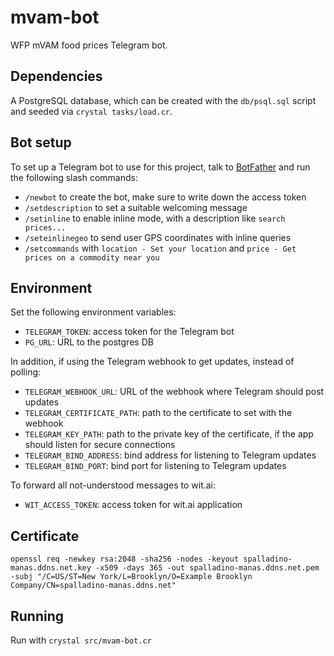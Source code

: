 # mvam-bot

WFP mVAM food prices Telegram bot.

## Dependencies

A PostgreSQL database, which can be created with the `db/psql.sql` script and seeded via `crystal tasks/load.cr`.

## Bot setup

To set up a Telegram bot to use for this project, talk to [BotFather](telegram.me/BotFather) and run the following slash commands:

* `/newbot` to create the bot, make sure to write down the access token
* `/setdescription` to set a suitable welcoming message
* `/setinline` to enable inline mode, with a description like `search prices...`
* `/seteinlinegeo` to send user GPS coordinates with inline queries
* `/setcommands` with `location - Set your location` and `price - Get prices on a commodity near you`

## Environment

Set the following environment variables:

* `TELEGRAM_TOKEN`: access token for the Telegram bot
* `PG_URL`: URL to the postgres DB

In addition, if using the Telegram webhook to get updates, instead of polling:

* `TELEGRAM_WEBHOOK_URL`: URL of the webhook where Telegram should post updates
* `TELEGRAM_CERTIFICATE_PATH`: path to the certificate to set with the webhook
* `TELEGRAM_KEY_PATH`: path to the private key of the certificate, if the app should listen for secure connections
* `TELEGRAM_BIND_ADDRESS`: bind address for listening to Telegram updates
* `TELEGRAM_BIND_PORT`: bind port for listening to Telegram updates

To forward all not-understood messages to wit.ai:

* `WIT_ACCESS_TOKEN`: access token for wit.ai application

## Certificate

```
openssl req -newkey rsa:2048 -sha256 -nodes -keyout spalladino-manas.ddns.net.key -x509 -days 365 -out spalladino-manas.ddns.net.pem -subj "/C=US/ST=New York/L=Brooklyn/O=Example Brooklyn Company/CN=spalladino-manas.ddns.net"
```

## Running

Run with `crystal src/mvam-bot.cr`
